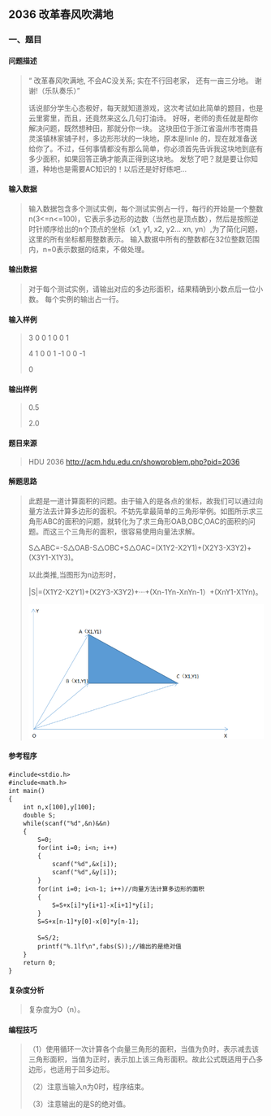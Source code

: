 ## 2036 改革春风吹满地

### 一、题目

#### 问题描述

> “ 改革春风吹满地,
> 不会AC没关系;
> 实在不行回老家，
> 还有一亩三分地。
> 谢谢!（乐队奏乐）”
>
> 话说部分学生心态极好，每天就知道游戏，这次考试如此简单的题目，也是云里雾里，而且，还竟然来这么几句打油诗。
> 好呀，老师的责任就是帮你解决问题，既然想种田，那就分你一块。
> 这块田位于浙江省温州市苍南县灵溪镇林家铺子村，多边形形状的一块地，原本是linle 的，现在就准备送给你了。不过，任何事情都没有那么简单，你必须首先告诉我这块地到底有多少面积，如果回答正确才能真正得到这块地。
> 发愁了吧？就是要让你知道，种地也是需要AC知识的！以后还是好好练吧...

#### 输入数据

> 输入数据包含多个测试实例，每个测试实例占一行，每行的开始是一个整数n(3<=n<=100)，它表示多边形的边数（当然也是顶点数），然后是按照逆时针顺序给出的n个顶点的坐标（x1, y1, x2, y2... xn, yn）,为了简化问题，这里的所有坐标都用整数表示。
> 输入数据中所有的整数都在32位整数范围内，n=0表示数据的结束，不做处理。

#### 输出数据

> 对于每个测试实例，请输出对应的多边形面积，结果精确到小数点后一位小数。
> 每个实例的输出占一行。

#### 输入样例

> 3 0 0 1 0 0 1
>
> 4 1 0 0 1 -1 0 0 -1 
>
> 0

#### 输出样例

> 0.5 
>
> 2.0

#### 题目来源

> HDU 2036 http://acm.hdu.edu.cn/showproblem.php?pid=2036

#### 解题思路

> 此题是一道计算面积的问题。由于输入的是各点的坐标，故我们可以通过向量方法去计算多边形的面积。不妨先拿最简单的三角形举例。如图所示求三角形ABC的面积的问题，就转化为了求三角形OAB,OBC,OAC的面积的问题。而这三个三角形的面积，很容易使用向量法求解。
>
> S△ABC=-S△OAB-S△OBC+S△OAC=(X1Y2-X2Y1)+(X2Y3-X3Y2)+(X3Y1-X1Y3)。
>
> 以此类推,当图形为n边形时，
>
> |S|=(X1Y2-X2Y1)+(X2Y3-X3Y2)+···+(Xn-1Yn-XnYn-1）+(XnY1-X1Yn)。	
>
> ![2036](2036.png)

#### 参考程序

```
#include<stdio.h>
#include<math.h>
int main()
{
    int n,x[100],y[100];
    double S;
    while(scanf("%d",&n)&&n)
    {
        S=0;
        for(int i=0; i<n; i++)
        {
            scanf("%d",&x[i]);
            scanf("%d",&y[i]);
        }
        for(int i=0; i<n-1; i++)//向量方法计算多边形的面积
        {
            S=S+x[i]*y[i+1]-x[i+1]*y[i];
        }
        S=S+x[n-1]*y[0]-x[0]*y[n-1];

        S=S/2;
        printf("%.1lf\n",fabs(S));//输出的是绝对值
    }
    return 0;
}
```

#### 复杂度分析

> 复杂度为O（n）。

#### 编程技巧

> （1）使用循环一次计算各个向量三角形的面积，当值为负时，表示减去该三角形面积，当值为正时，表示加上该三角形面积。故此公式既适用于凸多边形，也适用于凹多边形。
>
> （2）注意当输入n为0时，程序结束。
>
> （3）注意输出的是S的绝对值。